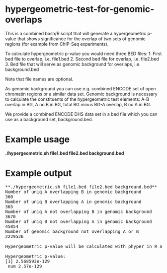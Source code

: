# hypergeometric-test-for-genomic-overlaps

This is a combined bash/R script that will generate a hypergeometric p-value that shows significance for the overlap of two sets of genomic regions (for example from ChIP-Seq experiments).

To calculate hypergeometric p-value you would need three BED files: 1. First bed file to overlap, i.e. file1.bed 2. Second bed file for overlap, i.e. file2.bed 3. Bed file that will serve as genomic background for overlaps, i.e. background.bed

Note that file names are optional.

As genomic background you can use e.g. combined ENCODE set of open chromatin regions or a similar data set. Genomic background is necessary to calculate the constituents of the hypergeometric test elements: A-B overlap in BG, A no B in BG, total BG minus BG-A overlap, B no A in BG.

We provide a combined ENCODE DHS data set in a bed file which you can use as a background set, background.bed. 


# Example usage

**./hypergeometric.sh file1.bed file2.bed background.bed**

# Example output 
<pre>
**./hypergeometric.sh file1.bed file2.bed background.bed**
Number of uniq A overlapping B in genomic background 
360
Number of uniq B overlapping A in genomic background 
365
Number of uniq A not overlapping B in genomic background 
3670
Number of uniq B not overlapping A in genomic background 
45854
Number of genomic background not overlapping A or B 
2229526

Hypergeometric p-value will be calculated with phyper in R as phyper(A-B overlap in BG, A no B in BG, total BG minus BG-A overlap, B no A in BG, lower.tail = FALSE, log.p = FALSE)

Hypergeometric p-value:
[1] 2.568593e-129
 num 2.57e-129
</pre>
